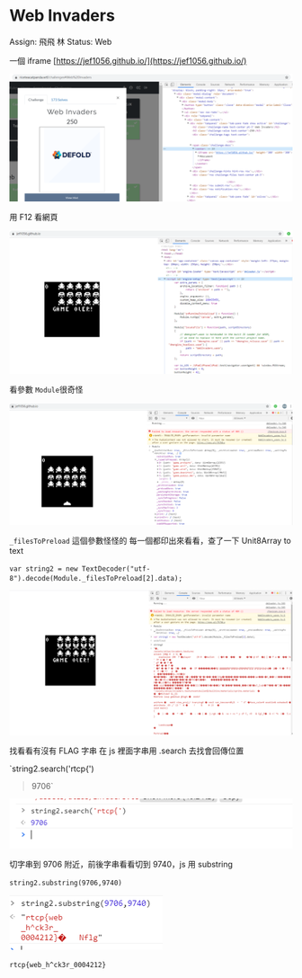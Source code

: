 # Web Invaders

Assign: 飛飛 林
Status: Web

一個 iframe [https://jef1056.github.io/](https://jef1056.github.io/)

![Web%20Invaders/Untitled.png](Web%20Invaders/Untitled.png)

用 F12 看網頁

![Web%20Invaders/Untitled%201.png](Web%20Invaders/Untitled%201.png)

看參數 `Module`很奇怪

![Web%20Invaders/Untitled%202.png](Web%20Invaders/Untitled%202.png)

`_filesToPreload` 這個參數怪怪的 每一個都印出來看看，查了一下 Unit8Array to text 

`var string2 = new TextDecoder("utf-8").decode(Module._filesToPreload[2].data);`

![Web%20Invaders/Untitled%203.png](Web%20Invaders/Untitled%203.png)

找看看有沒有 FLAG 字串 在 js 裡面字串用 .search 去找會回傳位置

`string2.search('rtcp{')
>9706`

![Web%20Invaders/Untitled%204.png](Web%20Invaders/Untitled%204.png)

切字串到 9706 附近，前後字串看看切到 9740，js 用 substring

`string2.substring(9706,9740)`

![Web%20Invaders/Untitled%205.png](Web%20Invaders/Untitled%205.png)

`rtcp{web_h^ck3r_0004212}`
